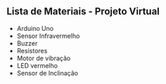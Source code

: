 ## Lista de Materiais - Projeto Virtual

- Arduino Uno
- Sensor Infravermelho
- Buzzer
- Resistores
- Motor de vibração
- LED vermelho
- Sensor de Inclinação
